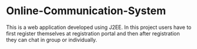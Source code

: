 # Online-Communication-System
This is a web application developed using J2EE. In this project users have to first register themselves at registration portal and then after registration they can chat in group or individually.
